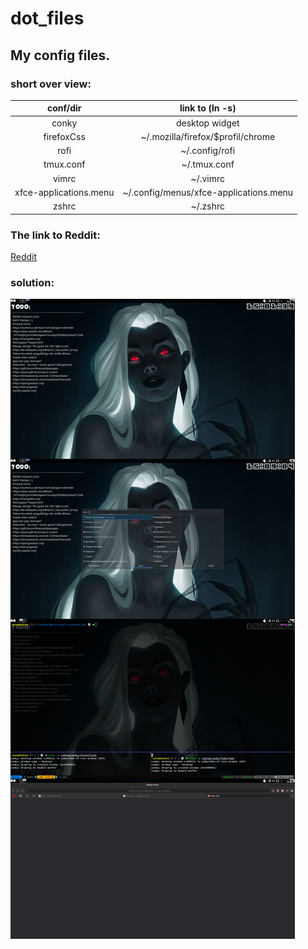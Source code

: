 # dot_files

## My config files.

### short over view:
|conf/dir|link to (ln -s)|
|:-:|:-:|
|conky|desktop widget|
|firefoxCss|~/.mozilla/firefox/$profil/chrome|
|rofi|~/.config/rofi|
|tmux.conf|~/.tmux.conf|
|vimrc|~/.vimrc|
|xfce-applications.menu|~/.config/menus/xfce-applications.menu|
|zshrc|~/.zshrc|

### The link to Reddit:
<a href="https://www.reddit.com/r/unixporn/comments/max5zk/xfce_arch_conky_rofi_tmux/">Reddit</a>

### solution:
<img src="up.png"></img>
